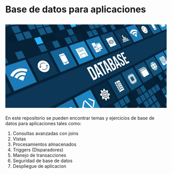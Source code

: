 # Base de datos para aplicaciones
!['Imagen Base de datos'](./img/db.jpg)
---

En este repositorio se pueden encontrar temas y
ejercicios de base de datos para aplicaciones tales 
como:

1. Consultas avanzadas con joins
1. Vistas
1. Procesamientos almacenados
1. Triggers (Disparadores)
1. Manejo de transacciones
1. Seguridad de base de datos
1. Despliegue de aplicacion
